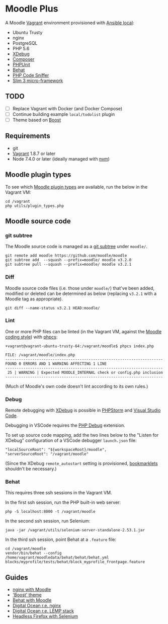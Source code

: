 # Moodle Plus

A Moodle [Vagrant](https://www.vagrantup.com/) environment provisioned with [Ansible local](https://www.vagrantup.com/docs/provisioning/ansible_local.html):

* Ubuntu Trusty
* nginx
* PostgreSQL
* PHP 5.6
* [XDebug](https://xdebug.org/)
* [Composer](https://getcomposer.org/)
* [PHPUnit](https://docs.moodle.org/dev/PHPUnit)
* [Behat](https://docs.moodle.org/dev/Acceptance_testing)
* [PHP Code Sniffer](https://github.com/squizlabs/PHP_CodeSniffer)
* [Slim 3 micro-framework](https://www.slimframework.com/docs/)

## TODO

- [ ] Replace Vagrant with Docker (and Docker Compose)
- [ ] Continue building example `local/todolist` plugin
- [ ] Theme based on [Boost](https://docs.moodle.org/32/en/Boost_theme)

## Requirements

* git
* [Vagrant](https://www.vagrantup.com/) 1.8.7 or later
* Node 7.4.0 or later (ideally managed with [nvm](https://github.com/creationix/nvm))

## Moodle plugin types

To see which [Moodle plugin types](https://docs.moodle.org/dev/Plugin_types) are available, run the below in the Vagrant VM:

```
cd /vagrant
php utils/plugin_types.php
```

## Moodle source code

### git subtree

The Moodle source code is managed as a [git subtree](https://blogs.atlassian.com/2013/05/alternatives-to-git-submodule-git-subtree/) under `moodle/`.

```
git remote add moodle https://github.com/moodle/moodle
git subtree add  --squash --prefix=moodle/ moodle v3.2.0
git subtree pull --squash --prefix=moodle/ moodle v3.2.1
```

### Diff

Moodle source code files (i.e. those under `moodle/`) that've been added, modified or deleted can be determined as below (replacing `v3.2.1` with a Moodle tag as appropriate).

```
git diff --name-status v3.2.1 HEAD:moodle/
```

### Lint

One or more PHP files can be linted (in the Vagrant VM, against the [Moodle coding style](https://docs.moodle.org/dev/Coding_style)) with [phpcs](https://github.com/squizlabs/PHP_CodeSniffer):

```
+vagrant@vagrant-ubuntu-trusty-64:/vagrant/moodle$ phpcs index.php

FILE: /vagrant/moodle/index.php
----------------------------------------------------------------------
FOUND 0 ERRORS AND 1 WARNING AFFECTING 1 LINE
----------------------------------------------------------------------
 25 | WARNING | Expected MOODLE_INTERNAL check or config.php inclusion
----------------------------------------------------------------------
```

(Much of Moodle's own code doesn't lint according to its own rules.)

### Debug

Remote debugging with [XDebug](https://xdebug.org/) is possible in [PHPStorm](https://www.jetbrains.com/phpstorm/) and [Visual Studio Code](https://code.visualstudio.com/Docs/languages/php).

Debugging in VSCode requires the [PHP Debug](https://marketplace.visualstudio.com/items?itemName=felixfbecker.php-debug) extension.

To set up source code mapping, add the two lines below to the "Listen for XDebug" configuration of a VSCode debugger `launch.json` file:

```
"localSourceRoot": "${workspaceRoot}/moodle",
"serverSourceRoot": "/vagrant/moodle"
```

(Since the XDebug `remote_autostart` setting is provisioned, [bookmarklets](https://www.jetbrains.com/phpstorm/marklets/) shouldn't be necessary.)

### Behat

This requires three ssh sessions in the Vagrant VM.

In the first ssh session, run the PHP built-in web server:

```
php -S localhost:8000 -t /vagrant/moodle
```

In the second ssh session, run Selenium:

```
java -jar /vagrant/utils/selenium-server-standalone-2.53.1.jar
```

In the third ssh session, point Behat at a `.feature` file:

```
cd /vagrant/moodle
vendor/bin/behat --config /home/vagrant/moodledata/behat/behat/behat.yml blocks/myprofile/tests/behat/block_myprofile_frontpage.feature
```

## Guides

* [nginx with Moodle](https://docs.moodle.org/32/en/Nginx)
* ['Boost' theme](https://docs.moodle.org/dev/Creating_a_theme_based_on_boost)
* [Behat with Moodle](https://docs.moodle.org/dev/Acceptance_testing)
* [Digital Ocean r.e. nginx](https://www.digitalocean.com/community/tutorials/how-to-set-up-nginx-server-blocks-virtual-hosts-on-ubuntu-14-04-lts)
* [Digital Ocean r.e. LEMP stack](https://www.digitalocean.com/community/tutorials/how-to-install-linux-nginx-mysql-php-lemp-stack-on-ubuntu-14-04)
* [Headless Firefox with Selenium](https://medium.com/@griggheo/running-selenium-webdriver-tests-using-firefox-headless-mode-on-ubuntu-d32500bb6af2#.txv9ubupd)
